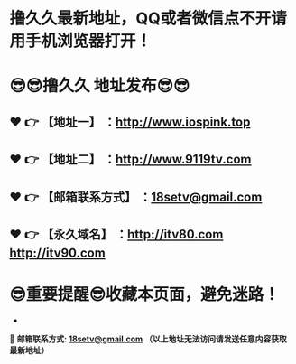 # 撸久久最新地址，QQ或者微信点不开请用手机浏览器打开！
:sunglasses::sunglasses:撸久久 地址发布:sunglasses::sunglasses:
==
:heart: :point_right: 【地址一】 ：http://www.iospink.top
------
:heart: :point_right: 【地址二】 ：http://www.9119tv.com
------
:heart: :point_right: 【邮箱联系方式】 ：18setv@gmail.com
------
:heart: :point_right: 【永久域名】 ：http://itv80.com  http://itv90.com
------
:sunglasses:重要提醒:sunglasses:收藏本页面，避免迷路！
==

-

:e-mail: __邮箱联系方式: 18setv@gmail.com （以上地址无法访问请发送任意内容获取最新地址）__
